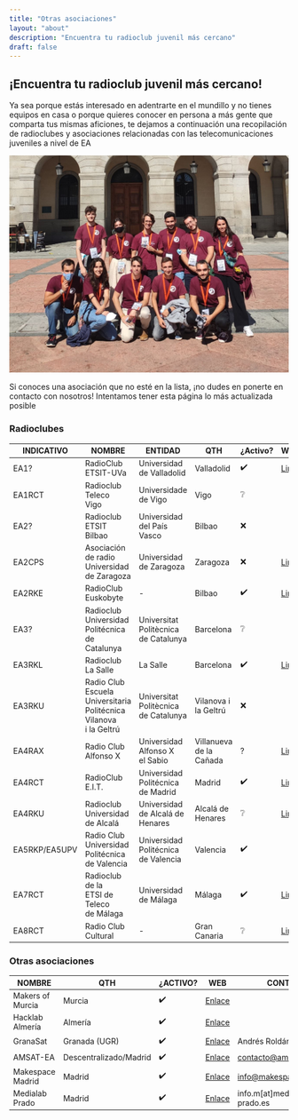 ```yaml
---
title: "Otras asociaciones"
layout: "about"
description: "Encuentra tu radioclub juvenil más cercano"
draft: false
---
```



## ¡Encuentra tu radioclub juvenil más cercano!

Ya sea porque estás interesado en adentrarte en el mundillo y no tienes equipos en casa o porque quieres conocer en persona a más gente que comparta tus mismas aficiones, te dejamos a continuación una recopilación de radioclubes y asociaciones relacionadas con las telecomunicaciones juveniles a nivel de EA

![ops](/images/radioclubes.jpg)

Si conoces una asociación que no esté en la lista, ¡no dudes en ponerte en contacto con nosotros! Intentamos tener esta página lo más actualizada posible

### Radioclubes

| INDICATIVO    | NOMBRE                                                            | ENTIDAD                | QTH                     | ¿Activo? | WEB                                                                                                        | CONTACTO               |
| ------------- | ----------------------------------------------------------------- | ------------------------------------ | ----------------------- | ------ | ---------------------------------------------------------------------------------------------------------- | ---------------------- |
| EA1?          | RadioClub<br />ETSIT-UVa                                               | Universidad<br />de Valladolid            | Valladolid              | ✔️  | [Link](https://www.tel.uva.es/personales/radclu/index.html) | [Email](mailto:ramros@tel.uva.es)      |
| EA1RCT        | Radioclub<br />Teleco<br />Vigo                                 | Universidade<br />de Vigo                 | Vigo                    | ❔      |                                                                                                            |                        |
| EA2?          | Radioclub<br />ETSIT Bilbao                                            | Universidad<br />del País Vasco           | Bilbao                  | ❌ |                                                                                                            |                        |
| EA2CPS        | Asociación<br />de radio<br />Universidad<br />de Zaragoza            | Universidad<br />de Zaragoza              | Zaragoza                | ❌ | [Link](http://www.unizar.es/ea2cps/)                                               |                        |
| EA2RKE        | RadioClub<br />Euskobyte                                               | \-                                   | Bilbao                  | ✔️   | [Link](https://euskobyte.eus/)                                                           |                        |
| EA3?          | Radioclub Universidad Politécnica<br />de<br />Catalunya                    | Universitat<br />Politècnica<br />de Catalunya | Barcelona               | ❔      |                                                                                                            |                        |
| EA3RKL        | Radioclub<br />La Salle                                 | La Salle                             | Barcelona               | ✔️  | [Link](http://www.radioclub.salle.url.edu/)                                 |                        |
| EA3RKU        | Radio Club<br />Escuela<br />Universitaria<br />Politécnica<br />Vilanova<br />i la Geltrú | Universitat<br />Politècnica<br />de Catalunya | Vilanova i la Geltrú    | ❌ |                                                                                                            |                        |
| EA4RAX        | Radio Club<br />Alfonso X                                              | Universidad<br />Alfonso X<br />el Sabio       | Villanueva de la Cañada | ?      | [Link](https://raxweb.tripod.com/member.htm)                               |                        |
| EA4RCT        | RadioClub<br />E.I.T.                                                  | Universidad<br />Politécnica<br />de Madrid    | Madrid                  | ✔️  | [Link](https://radio.clubs.etsit.upm.es/)                                     | [Email](mailto:presidencia@ea4rct.org) |
| EA4RKU        | Radioclub<br />Universidad<br />de Alcalá                                   | Universidad<br />de Alcalá de<br />Henares     | Alcalá de Henares       | ❔      | [Link](http://www3.uah.es/rcua/)                                                       |                        |
| EA5RKP/EA5UPV | Radio Club<br />Universidad<br />Politécnica<br />de Valencia                    | Universidad<br />Politécnica<br />de Valencia  | Valencia                | ✔️   |                                                                                                            | [Email](mailto:radiocl@upvnet.upv.es)  |
| EA7RCT        | Radioclub<br />de la<br />ETSI de<br />Teleco<br />de Málaga                | Universidad<br />de Málaga                | Málaga                  | ✔️   | [Link](http://radioclub.etsit.uma.es/)                                           | [Email](mailto:radioclub@etsit.uma.es) |
| EA8RCT        | Radio Club<br />Cultural                                               | \-                                   | Gran Canaria            | ❔      | [Link](http://www.ea8rct.es/web/index.php)                                   |                        |


### Otras asociaciones

| NOMBRE | QTH | ¿ACTIVO? | WEB | CONTACTO |
| ---------------- | ---------------------- | ---- | ---------------------------------------------------------------- | ----------------------------- |
| Makers of Murcia | Murcia                 | ✔️ | [Enlace](https://makersofmurcia.org/)       |                               |
| Hacklab Almería  | Almería                | ✔️ | [Enlace](https://hacklabalmeria.net/)       |                               |
| GranaSat         | Granada (UGR)          | ✔️ | [Enlace](https://granasat.ugr.es/)             | Andrés Roldán                 |
| AMSAT-EA         | Descentralizado/Madrid | ✔️ | [Enlace](https://www.amsat-ea.org/)           | contacto@amsat-ea.org         |
| Makespace Madrid | Madrid                 | ✔️ | [Enlace](https://makespacemadrid.org/)     | info@makespacemadrid.org      |
| Medialab Prado   | Madrid                 | ✔️ | [Enlace](https://www.medialab-prado.es/) | info.m\[at\]medialab-prado.es |

